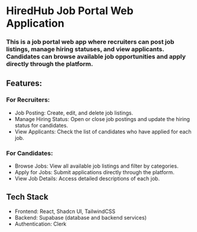 # HiredHub Job Portal Web Application 

### This is a job portal web app where recruiters can post job listings, manage hiring statuses, and view applicants. Candidates can browse available job opportunities and apply directly through the platform.

## Features:

### For Recruiters: 

* Job Posting: Create, edit, and delete job listings.
* Manage Hiring Status: Open or close job postings and update the hiring status for candidates.
* View Applicants: Check the list of candidates who have applied for each job.

### For Candidates:

*  Browse Jobs: View all available job listings and filter by categories.
*  Apply for Jobs: Submit applications directly through the platform.
*  View Job Details: Access detailed descriptions of each job.

## Tech Stack

* Frontend: React, Shadcn UI, TailwindCSS
* Backend: Supabase (database and backend services)
* Authentication: Clerk
